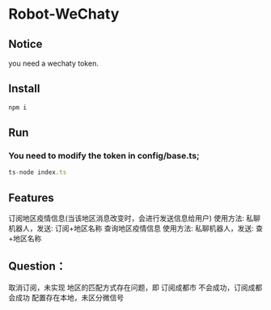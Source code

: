 # Robot-WeChaty

## Notice
you need a wechaty token.

## Install
```js
npm i
```

## Run
### You need to modify the token in config/base.ts;
```js
ts-node index.ts
```

## Features
订阅地区疫情信息(当该地区消息改变时，会进行发送信息给用户)
  使用方法: 私聊机器人，发送: 订阅+地区名称
查询地区疫情信息
  使用方法: 私聊机器人，发送: 查+地区名称

## Question：
  取消订阅，未实现
  地区的匹配方式存在问题，即 订阅成都市 不会成功，订阅成都 会成功
  配置存在本地，未区分微信号